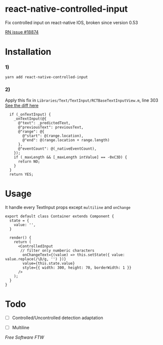 # react-native-controlled-input

Fix controlled input on react-native IOS, broken since version 0.53


[RN issue #18874](https://github.com/facebook/react-native/issues/18874)

# Installation
### 1)
```
yarn add react-native-controlled-input
```

### 2)
Apply this fix in `Libraries/Text/TextInput/RCTBaseTextInputView.m`, line 303
[See the diff here](http://res.cloudinary.com/wavy/image/upload/v1534894912/Screen_Shot_2018-08-22_at_01.39.51.png)


```
  if (_onTextInput) {
    _onTextInput(@{
      @"text": _predictedText,
      @"previousText": previousText,
      @"range": @{
        @"start": @(range.location),
        @"end": @(range.location + range.length)
      },
      @"eventCount": @(_nativeEventCount),
    });
    if (_maxLength && [_maxLength intValue] == -0xC3D) {
      return NO;
    }
  }
  return YES;
```

# Usage
It handle every TextInput props except `multiline` and `onChange`
```
export default class Container extends Component {
  state = {
    value: '',
  }

  render() {
    return (
      <ControlledInput
       // filter only numberic characters
        onChangeText={(value) => this.setState({ value: value.replace(/\D/g, '') })}
        value={this.state.value}
        style={{ width: 300, height: 70, borderWidth: 1 }}
      />
    );
  }
}
````
# Todo

- [ ] Controlled/Uncontrolled detection adaptation
- [ ] Multiline



*Free Software FTW*
